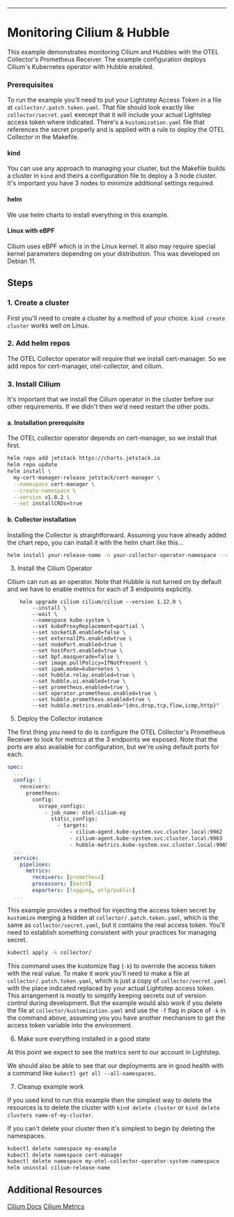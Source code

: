 ---
# Monitoring Cilium & Hubble

This example demonstrates monitoring Cilium and Hubbles with the OTEL Collector's Prometheus Receiver. The example configuration deploys Cilium's Kubernetes operator with Hubble enabled.

### Prerequisites

To run the example you'll need to put your Lightstep Access Token in a file at `collector/.patch.token.yaml`. That file should look exactly like `collector/secret.yaml` execept that it will include your actual Lightstep access token where indicated. There's a `kustomization.yaml` file that references the secret properly and is applied with a rule to deploy the OTEL Collector in the Makefile.

#### kind

You can use any approach to managing your cluster, but the Makefile builds a cluster in `kind` and theirs a configuration file to deploy a 3 node cluster. It's important you have 3 nodes to minimize additional settings required.

#### helm

We use helm charts to install everything in this example.

#### Linux with eBPF

Cilium uses eBPF which is in the Linux kernel. It also may require special kernel parameters depending on your distribution. This was developed on Debian 11.

## Steps

### 1. Create a cluster

First you'll need to create a cluster by a method of your choice. `kind create cluster` works well on Linux.

### 2. Add helm repos

The OTEL Collector operator will require that we install cert-manager. So we add repos for cert-manager, otel-collector, and cilium.

### 3. Install Cilium

It's important that we install the Cilium operator in the cluster before our other requirements. If we didn't then we'd need restart the other pods.

#### a. Installation prerequisite 

The OTEL collector operator depends on cert-manager, so we install that first.

```sh
helm repo add jetstack https://charts.jetstack.io
helm repo update
helm install \
  my-cert-manager-release jetstack/cert-manager \
  --namespace cert-manager \
  --create-namespace \
  --version v1.8.2 \
  --set installCRDs=true
```

#### b. Collector installation

Installing the Collector is straightforward. Assuming you have already added the chart repo, you can install it with the helm chart like this...

```sh
helm install your-release-name -n your-collector-operator-namespace --create-namespace
```

3. Install the Cilium Operator

Cilium can run as an operator. Note that Hubble is not turned on by default and we have to enable metrics for each of 3 endpoints explicitly.

```
	helm upgrade cilium cilium/cilium --version 1.12.0 \
		--install \
		--wait \
		--namespace kube-system \
		--set kubeProxyReplacement=partial \
		--set socketLB.enabled=false \
		--set externalIPs.enabled=true \
		--set nodePort.enabled=true \
		--set hostPort.enabled=true \
		--set bpf.masquerade=false \
		--set image.pullPolicy=IfNotPresent \
		--set ipam.mode=kubernetes \
		--set hubble.relay.enabled=true \
		--set hubble.ui.enabled=true \
		--set prometheus.enabled=true \
		--set operator.prometheus.enabled=true \
		--set hubble.prometheus.enabled=true \
		--set hubble.metrics.enabled="{dns,drop,tcp,flow,icmp,http}"
```

5. Deploy the Collector instance

The first thing you need to do is configure the OTEL Collector's Prometheus Receiver to look for metrics at the 3 endpoints we exposed. Note that the ports are also available for configuration, but we're using default ports for each.

```yaml
spec:
  ...
  config: |
    receivers:
      prometheus:
        config:
          scrape_configs:
            - job_name: otel-cilium-eg
              static_configs:
                - targets: 
                    - cilium-agent.kube-system.svc.cluster.local:9962     # cilium
                    - cilium-agent.kube-system.svc.cluster.local:9963     # cilium-operator
                    - hubble-metrics.kube-system.svc.cluster.local:9965   # hubble
  ...
  service:
    pipelines:
      metrics:
        receivers: [prometheus]
        processors: [batch]
        exporters: [logging, otlp/public]
  ...
```

This example provides a method for injecting the access token secret by `kustomize` merging a hidden at `collector/.patch.token.yaml`, which is the same as `collector/secret.yaml`, but it contains the real access token. You'll need to establish something consistent with your practices for managing secret.

```sh
kubectl apply -k collector/
```

This command uses the kustomize flag (`-k`) to override the access token with the real value. To make it work you'll need to make a file at `collector/.patch.token.yaml`, which is just a copy of `collector/secret.yaml` with the place indicated replaced by your actual Lightstep access token. This arrangement is mostly to simplify keeping secrets out of version control during development. But the example would also work if you delete the file at `collector/kustomization.yaml` and use the `-f` flag in place of `-k` in the command above, assuming you you have another mechanism to get the access token variable into the environment.

6. Make sure everything installed in a good state 

At this point we expect to see the metrics sent to our account in Lightstep.

We should also be able to see that our deployments are in good health with a command like `kubectl get all --all-namespaces`.

7. Cleanup example work

If you used kind to run this example then the simplest way to delete the resources is to delete the cluster with `kind delete cluster` or `kind delete clusters name-of-my-cluster`.

If you can't delete your cluster then it's simplest to begin by deleting the namespaces.

```sh
kubectl delete namespace my-example
kubectl delete namespace cert-manager
kubectl delete namespace my-otel-collector-operator-system-namespace
helm uninstal cilium-release-name
```

## Additional Resources
[Cilium Docs](https://docs.cilium.io/en/stable/)
[Cilium Metrics](https://docs.cilium.io/en/stable/operations/metrics/)

